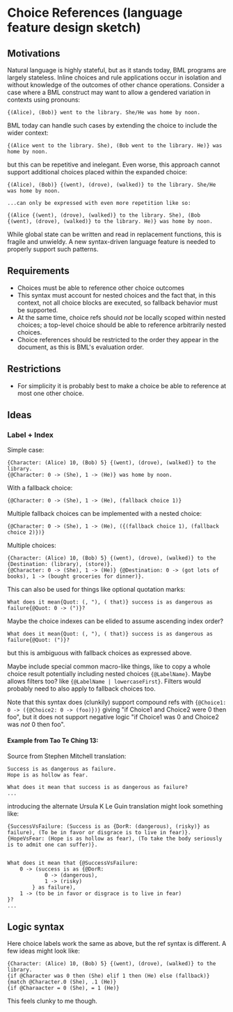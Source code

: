 # Choice References (language feature design sketch)

## Motivations

Natural language is highly stateful, but as it stands today, BML programs are largely stateless. Inline choices and rule applications occur in isolation and without knowledge of the outcomes of other chance operations. Consider a case where a BML construct may want to allow a gendered variation in contexts using pronouns:

```bml
{(Alice), (Bob)} went to the library. She/He was home by noon.
```

BML today can handle such cases by extending the choice to include the wider context:

```bml
{(Alice went to the library. She), (Bob went to the library. He)} was home by noon.
```

but this can be repetitive and inelegant. Even worse, this approach cannot support additional choices placed within the expanded choice:

```bml
{(Alice), (Bob)} {(went), (drove), (walked)} to the library. She/He was home by noon.

...can only be expressed with even more repetition like so:

{(Alice {(went), (drove), (walked)} to the library. She), (Bob {(went), (drove), (walked)} to the library. He)} was home by noon.
```

While global state can be written and read in replacement functions, this is fragile and unwieldy. A new syntax-driven language feature is needed to properly support such patterns.

## Requirements

- Choices must be able to reference other choice outcomes
- This syntax must account for nested choices and the fact that, in this context, not all choice blocks are executed, so fallback behavior must be supported.
- At the same time, choice refs should _not_ be locally scoped within nested choices; a top-level choice should be able to reference arbitrarily nested choices.
- Choice references should be restricted to the order they appear in the document, as this is BML's evaluation order.

## Restrictions

- For simplicity it is probably best to make a choice be able to reference at most one other choice.

## Ideas

### Label + Index

Simple case:

```bml
{Character: (Alice) 10, (Bob) 5} {(went), (drove), (walked)} to the library.
{@Character: 0 -> (She), 1 -> (He)} was home by noon.
```

With a fallback choice:

```bml
{@Character: 0 -> (She), 1 -> (He), (fallback choice 1)}
```

Multiple fallback choices can be implemented with a nested choice:

```bml
{@Character: 0 -> (She), 1 -> (He), ({(fallback choice 1), (fallback choice 2)})}
```

Multiple choices:

```bml
{Character: (Alice) 10, (Bob) 5} {(went), (drove), (walked)} to the {Destination: (library), (store)}.
{@Character: 0 -> (She), 1 -> (He)} {@Destination: 0 -> (got lots of books), 1 -> (bought groceries for dinner)}.
```

This can also be used for things like optional quotation marks:

```bml
What does it mean{Quot: (, "), ( that)} success is as dangerous as failure{@Quot: 0 -> (")}?
```

Maybe the choice indexes can be elided to assume ascending index order?

```bml
What does it mean{Quot: (, "), ( that)} success is as dangerous as failure{@Quot: (")}?
```

but this is ambiguous with fallback choices as expressed above.

Maybe include special common macro-like things, like to copy a whole choice result potentially including nested choices `{@LabelName}`. Maybe allows filters too? like `{@LabelName | lowercaseFirst}`. Filters would probably need to also apply to fallback choices too.

Note that this syntax does (clunkily) support compound refs with `{@Choice1: 0 -> ({@Choice2: 0 -> (foo)})}` giving "if Choice1 and Choice2 were 0 then foo", but it does not support negative logic "if Choice1 was 0 and Choice2 was _not_ 0 then foo".


#### Example from Tao Te Ching 13:

Source from Stephen Mitchell translation:

```bml
Success is as dangerous as failure.
Hope is as hollow as fear.

What does it mean that success is as dangerous as failure?
...
```

introducing the alternate Ursula K Le Guin translation might look something like:

```bml
{SuccessVsFailure: (Success is as {DorR: (dangerous), (risky)} as failure), (To be in favor or disgrace is to live in fear)}.
{HopeVsFear: (Hope is as hollow as fear), (To take the body seriously is to admit one can suffer)}.


What does it mean that {@SuccessVsFailure: 
    0 -> (success is as {@DorR:
            0 -> (dangerous),
            1 -> (risky)
        } as failure),
    1 -> (to be in favor or disgrace is to live in fear)
}?
...
```

## Logic syntax

Here choice labels work the same as above, but the ref syntax is different. A few ideas might look like:

```bml
{Character: (Alice) 10, (Bob) 5} {(went), (drove), (walked)} to the library.
{if @Character was 0 then (She) elif 1 then (He) else (fallback)}
{match @Character.0 (She), .1 (He)}
{if @Charaacter = 0 (She), = 1 (He)}
```

This feels clunky to me though.
